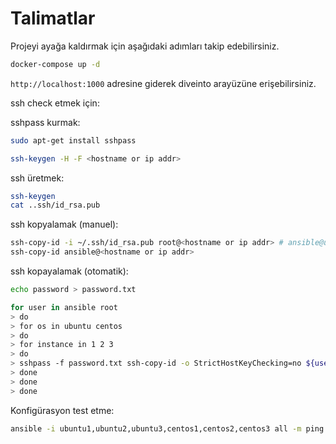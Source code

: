 # Talimatlar

Projeyi ayağa kaldırmak için aşağıdaki adımları takip edebilirsiniz.

```bash
docker-compose up -d
```

`http://localhost:1000` adresine giderek diveinto arayüzüne erişebilirsiniz.

ssh check etmek için:

sshpass kurmak:

```bash
sudo apt-get install sshpass
```

```bash
ssh-keygen -H -F <hostname or ip addr>
```

ssh üretmek:

```bash
ssh-keygen
cat ..ssh/id_rsa.pub
```

ssh kopyalamak (manuel):

```bash
ssh-copy-id -i ~/.ssh/id_rsa.pub root@<hostname or ip addr> # ansible@ubuntu1
ssh-copy-id ansible@<hostname or ip addr>
```

ssh kopayalamak (otomatik):

```bash
echo password > password.txt

for user in ansible root
> do
> for os in ubuntu centos
> do
> for instance in 1 2 3
> do
> sshpass -f password.txt ssh-copy-id -o StrictHostKeyChecking=no ${user}@${os}${instance}
> done
> done
> done
```

Konfigürasyon test etme:

```bash
ansible -i ubuntu1,ubuntu2,ubuntu3,centos1,centos2,centos3 all -m ping
```


